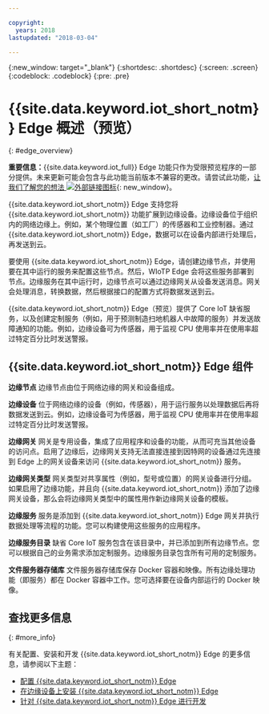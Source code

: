 ```yaml
---

copyright:
  years: 2018
lastupdated: "2018-03-04"

---
```


{:new_window: target="\_blank"}
{:shortdesc: .shortdesc}
{:screen: .screen}
{:codeblock: .codeblock}
{:pre: .pre}


# {{site.data.keyword.iot_short_notm}} Edge 概述（预览）
{: #edge_overview}

**重要信息：**{{site.data.keyword.iot_full}} Edge 功能只作为受限预览程序的一部分提供。未来更新可能会包含与此功能当前版本不兼容的更改。请尝试此功能，[让我们了解您的想法 ![外部链接图标](../../../icons/launch-glyph.svg)](https://developer.ibm.com/answers/smart-spaces/17/internet-of-things.html){: new_window}。

{{site.data.keyword.iot_short_notm}} Edge 支持您将 {{site.data.keyword.iot_short_notm}} 功能扩展到边缘设备。边缘设备位于组织内的网络边缘上。例如，某个物理位置（如工厂）的传感器和工业控制器。通过 {{site.data.keyword.iot_short_notm}} Edge，数据可以在设备内部进行处理后，再发送到云。

要使用 {{site.data.keyword.iot_short_notm}} Edge，请创建边缘节点，并使用要在其中运行的服务来配置这些节点。然后，WIoTP Edge 会将这些服务部署到节点。边缘服务在其中运行时，边缘节点可以通过边缘网关从设备发送消息。网关会处理消息，转换数据，然后根据接口的配置方式将数据发送到云。

{{site.data.keyword.iot_short_notm}} Edge（预览）提供了 Core IoT 缺省服务，以及创建定制服务（例如，用于预测制造扫地机器人中故障的服务）并发送故障通知的功能。例如，边缘设备可为传感器，用于监视 CPU 使用率并在使用率超过特定百分比时发送警报。

## {{site.data.keyword.iot_short_notm}} Edge 组件

**边缘节点**
边缘节点由位于网络边缘的网关和设备组成。

**边缘设备**
位于网络边缘的设备（例如，传感器），用于运行服务以处理数据后再将数据发送到云。例如，边缘设备可为传感器，用于监视 CPU 使用率并在使用率超过特定百分比时发送警报。

**边缘网关**
网关是专用设备，集成了应用程序和设备的功能，从而可充当其他设备的访问点。启用了边缘后，边缘网关支持无法直接连接到因特网的设备通过先连接到 Edge 上的网关设备来访问 {{site.data.keyword.iot_short_notm}} 服务。

**边缘网关类型**
网关类型对共享属性（例如，型号或位置）的网关设备进行分组。如果启用了边缘功能，并且向 {{site.data.keyword.iot_short_notm}} 添加了边缘网关设备，那么会将边缘网关类型中的属性用作新边缘网关设备的模板。

**边缘服务**
服务是添加到 {{site.data.keyword.iot_short_notm}} Edge 网关并执行数据处理等流程的功能。您可以构建使用这些服务的应用程序。

**边缘服务目录**
缺省 Core IoT 服务包含在该目录中，并已添加到所有边缘节点。您可以根据自己的业务需求添加定制服务。边缘服务目录包含所有可用的定制服务。

**文件服务器存储库**
文件服务器存储库保存 Docker 容器和映像。所有边缘处理功能（即服务）都在 Docker 容器中工作。您可选择要在设备内部运行的 Docker 映像。

## 查找更多信息
{: #more_info}

有关配置、安装和开发 {{site.data.keyword.iot_short_notm}} Edge 的更多信息，请参阅以下主题：
 - [配置 {{site.data.keyword.iot_short_notm}} Edge](WIoTP_edge_config.html#edge_configure)
 - [在边缘设备上安装 {{site.data.keyword.iot_short_notm}} Edge](WIoTP_edge_install.html#edge_install_device)
 - [针对 {{site.data.keyword.iot_short_notm}} Edge 进行开发](WIoTP_edge_dev.html#edge_dev)
